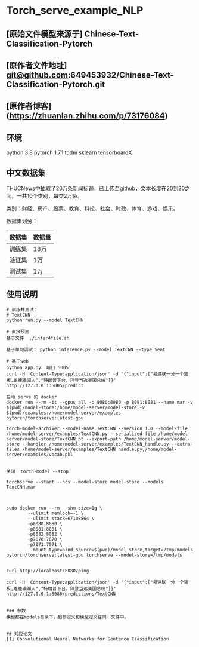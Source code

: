# Torch_serve_example_NLP

## [原始文件模型来源于] Chinese-Text-Classification-Pytorch
## [原作者文件地址] git@github.com:649453932/Chinese-Text-Classification-Pytorch.git
## [原作者博客] (https://zhuanlan.zhihu.com/p/73176084)


## 环境
python 3.8 
pytorch 1.7.1 
tqdm 
sklearn 
tensorboardX

## 中文数据集
[THUCNews](http://thuctc.thunlp.org/)中抽取了20万条新闻标题，已上传至github，文本长度在20到30之间。一共10个类别，每类2万条。

类别：财经、房产、股票、教育、科技、社会、时政、体育、游戏、娱乐。

数据集划分：

数据集|数据量
--|--
训练集|18万
验证集|1万
测试集|1万

## 使用说明
```
# 训练并测试：
# TextCNN
python run.py --model TextCNN

# 直接预测
基于文件  ./infer4file.sh

基于单句调试： python inference.py --model TextCNN --type Sent

# 基于web 
python app.py  端口 5005
curl -H 'Content-Type:application/json' -d '{"input":["易建联一分一个篮板,雄鹿输湖人","特朗普下台，拜登当选美国总统"]}' http://127.0.0.1:5005/predict

启动 serve 的 docker
docker run --rm -it --gpus all -p 8080:8080 -p 8081:8081 --name mar -v $(pwd)/model-store:/home/model-server/model-store -v $(pwd)/examples:/home/model-server/examples  pytorch/torchserve:latest-gpu

torch-model-archiver --model-name TextCNN --version 1.0 --model-file /home/model-server/examples/TextCNN.py --serialized-file /home/model-server/model-store/TextCNN.pt --export-path /home/model-server/model-store --handler /home/model-server/examples/TextCNN_handle.py --extra-files /home/model-server/examples/TextCNN_handle.py,/home/model-server/examples/vocab.pkl


关闭  torch-model --stop

torchserve --start --ncs --model-store model-store --models TextCNN.mar



sudo docker run --rm --shm-size=1g \
        --ulimit memlock=-1 \
        --ulimit stack=67108864 \
        -p8080:8080 \
        -p8081:8081 \
        -p8082:8082 \
        -p7070:7070 \
        -p7071:7071 \
        --mount type=bind,source=$(pwd)/model-store,target=/tmp/models pytorch/torchserve:latest-gpu torchserve --model-store=/tmp/models


curl http://localhost:8080/ping

curl -H 'Content-Type:application/json' -d '{"input":["易建联一分一个篮板,雄鹿输湖人","特朗普下台，拜登当选美国总统"]}' http://127.0.0.1:8080/predictions/TextCNN


### 参数
模型都在models目录下，超参定义和模型定义在同一文件中。  


## 对应论文
[1] Convolutional Neural Networks for Sentence Classification  


